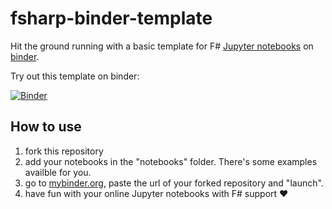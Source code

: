 # fsharp-binder-template
Hit the ground running with a basic template for F# [Jupyter notebooks](https://jupyter.org/) on [binder](https://mybinder.org/).

Try out this template on binder:

[![Binder](https://mybinder.org/badge_logo.svg)](https://mybinder.org/v2/gh/jovaneyck/fsharp-binder-template/HEAD)

## How to use

1. fork this repository
2. add your notebooks in the "notebooks" folder. There's some examples availble for you.
3. go to [mybinder.org](https://mybinder.org/), paste the url of your forked repository and "launch".
4. have fun with your online Jupyter notebooks with F# support ♥
